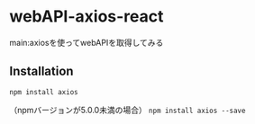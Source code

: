 # webAPI-axios-react
main:axiosを使ってwebAPIを取得してみる  
## Installation  
`npm install axios`  

 （npmバージョンが5.0.0未満の場合）
`npm install axios --save`
